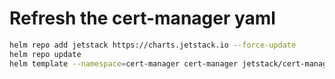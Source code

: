 # Refresh the cert-manager yaml

```bash
helm repo add jetstack https://charts.jetstack.io --force-update
helm repo update
helm template --namespace=cert-manager cert-manager jetstack/cert-manager --version v1.15.3 --set crds.enabled=true --create-namespace -f values.yaml > cert-manager.yaml
```
